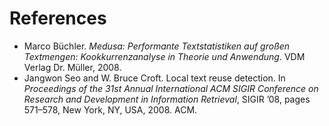# References

* Marco B&uuml;chler. _Medusa: Performante Textstatistiken auf großen Textmengen: Kookkurrenzanalyse in Theorie und Anwendung_. VDM Verlag Dr. M&uuml;ller, 2008.
* Jangwon Seo and W. Bruce Croft. Local text reuse detection. In _Proceedings of the 31st Annual International ACM SIGIR Conference on Research and Development in Information Retrieval_, SIGIR ’08, pages 571–578, New York, NY, USA, 2008. ACM.

